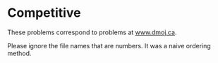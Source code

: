 # Competitive

These problems correspond to problems at www.dmoj.ca.

Please ignore the file names that are numbers. It was a naive ordering method. 
